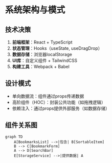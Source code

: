 # 系统架构与模式

## 技术决策
1. **前端框架**：React + TypeScript
2. **状态管理**：Hooks（useState, useDragDrop）
3. **数据存储**：浏览器localStorage
4. **UI库**：自定义组件 + TailwindCSS
5. **构建工具**：Webpack + Babel

## 设计模式
- 单向数据流：组件通过props传递数据
- 高阶组件（HOC）：封装公共功能（如拖拽逻辑）
- 依赖注入：通过props提供外部服务（如数据存储）

## 组件关系图
```mermaid
graph TD
    A[BookmarksList] -->|包含| B[SortableItem]
    B --> C[BookmarkForm]
    A --> D[SearchBar]
    E[StorageService] -->|提供数据| A
